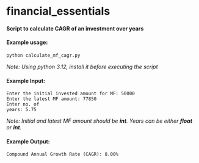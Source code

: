 # financial_essentials

#### Script to calculate CAGR of an investment over years
#### Example usage:
`python calculate_mf_cagr.py`

*Note: Using python 3.12, install it before executing the script*

#### Example Input:
<code>Enter the initial invested amount for MF: 50000</code><br>
<code>Enter the latest MF amount: 77850</code><br>
<code>Enter no. of years: 5.75</code>

*Note: Initial and latest MF amount should be **int**. Years can be either **float** or **int**.*

#### Example Output:
`Compound Annual Growth Rate (CAGR): 8.00%`
